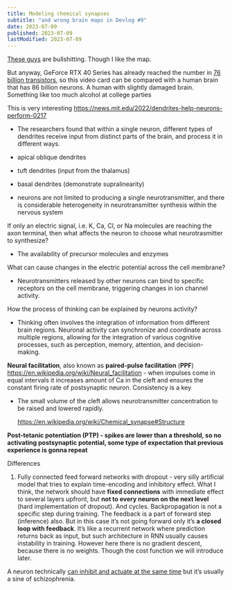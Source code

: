 ```yaml
---
title: Modeling chemical synapses
subtitle: "and wrong brain maps in Devlog #9"
date: 2023-07-09
published: 2023-07-09
lastModified: 2023-07-09
---
```


[These guys](https://thehighestofthemountains.com/brainmaps.php) are bullshitting. Though I like the map.

But anyway, GeForce RTX 40 Series has already reached the number in [76 billion transistors](https://nvidianews.nvidia.com/news/nvidia-delivers-quantum-leap-in-performance-introduces-new-era-of-neural-rendering-with-geforce-rtx-40-series), so this video card can be compared with a human brain that has 86 billion neurons. A human with slightly damaged brain. Something like too much alcohol at college parties 

This is very interesting https://news.mit.edu/2022/dendrites-help-neurons-perform-0217

- The researchers found that within a single neuron, different types of dendrites receive input from distinct parts of the brain, and process it in different ways.

- apical oblique dendrites
- tuft dendrites (input from the thalamus)
- basal dendrites (demonstrate supralinearity)

- neurons are not limited to producing a single neurotransmitter, and there is considerable heterogeneity in neurotransmitter synthesis within the nervous system
    
    

If only an electric signal, i.e. K, Ca, Cl, or Na molecules are reaching the axon terminal, then what affects the neuron to choose what neurotrasmitter to synthesize?

- The availability of precursor molecules and enzymes

What can cause changes in the electric potential across the cell membrane?

- Neurotransmitters released by other neurons can bind to specific receptors on the cell membrane, triggering changes in ion channel activity.

How the process of thinking can be explained by neurons activity?

- Thinking often involves the integration of information from different brain regions. Neuronal activity can synchronize and coordinate across multiple regions, allowing for the integration of various cognitive processes, such as perception, memory, attention, and decision-making.


**Neural facilitation**, also known as **paired-pulse facilitation** (**PPF**) https://en.wikipedia.org/wiki/Neural_facilitation - when impulses  come in equal intervals it increases amount of Ca in the cleft and ensures the constant firing rate of postsynaptic neuron. Consistency is a key

- The small volume of the cleft allows neurotransmitter concentration to be raised and lowered rapidly.
    
    https://en.wikipedia.org/wiki/Chemical_synapse#Structure
    

**Post-tetanic potentiation (PTP) - spikes are lower than a threshold, so no activating postsynaptic potential, some type of expectation that previous experience is gonna repeat**

Differences

1. Fully connected feed forward networks with dropout - very silly artificial model that tries to explain time-encoding and inhibitory effect. What I think, the network should have **fixed connections** with immediate effect to several layers upfront, but **not to every neuron on the next level** (hard implementation of dropout). And cycles. Backpropagation is not a specific step during training. The feedback is a part of forward step (inference) also. But in this case it’s not going forward only it’s **a closed loop with feedback**. It’s like a recurrent network where prediction returns back as input, but such architecture in RNN usually causes instability in training. However here there is no gradient descent, because there is no weights. Though the cost function we will introduce later.

A neuron technically [can inhibit and actuate at the same time](https://elifesciences.org/articles/51996) but it’s usually a sine of schizophrenia.